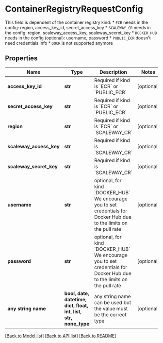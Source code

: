 # ContainerRegistryRequestConfig

This field is dependent of the container registry kind: * `ECR` needs in the config: region, access_key_id, secret_access_key * `SCALEWAY_CR` needs in the config: region, scaleway_access_key, scaleway_secret_key * `DOCKER_HUB` needs in the config (optional): username, password * `PUBLIC_ECR` doesn't need credentials info * `DOCR` is not supported anymore 

## Properties
Name | Type | Description | Notes
------------ | ------------- | ------------- | -------------
**access_key_id** | **str** | Required if kind is &#x60;ECR&#x60; or &#x60;PUBLIC_ECR&#x60; | [optional] 
**secret_access_key** | **str** | Required if kind is &#x60;ECR&#x60; or &#x60;PUBLIC_ECR&#x60; | [optional] 
**region** | **str** | Required if kind is &#x60;ECR&#x60; or &#x60;SCALEWAY_CR&#x60; | [optional] 
**scaleway_access_key** | **str** | Required if kind is &#x60;SCALEWAY_CR&#x60; | [optional] 
**scaleway_secret_key** | **str** | Required if kind is &#x60;SCALEWAY_CR&#x60; | [optional] 
**username** | **str** | optional, for kind &#x60;DOCKER_HUB&#x60;   We encourage you to set credentials for Docker Hub due to the limits on the pull rate  | [optional] 
**password** | **str** | optional, for kind &#x60;DOCKER_HUB&#x60;   We encourage you to set credentials for Docker Hub due to the limits on the pull rate  | [optional] 
**any string name** | **bool, date, datetime, dict, float, int, list, str, none_type** | any string name can be used but the value must be the correct type | [optional]

[[Back to Model list]](../README.md#documentation-for-models) [[Back to API list]](../README.md#documentation-for-api-endpoints) [[Back to README]](../README.md)


